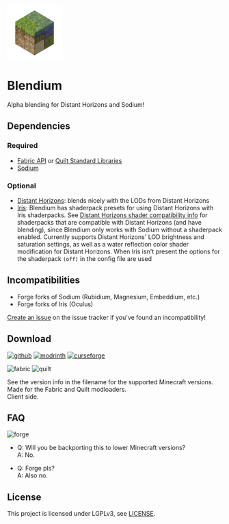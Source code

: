 ![Blendium icon](assets/icon/icon_128x128.png)

# Blendium

Alpha blending for Distant Horizons and Sodium!

## Dependencies

### Required

- [Fabric API](https://modrinth.com/mod/fabric-api) or [Quilt Standard Libraries](https://modrinth.com/mod/qsl)
- [Sodium](https://modrinth.com/mod/sodium)

### Optional

- [Distant Horizons](https://modrinth.com/mod/distanthorizons): blends nicely with the LODs from Distant Horizons
- [Iris](https://modrinth.com/mod/iris): Blendium has shaderpack presets for using Distant Horizons with Iris shaderpacks. See [Distant Horizons shader compatibility info](https://gist.github.com/Steveplays28/52db568f297ded527da56dbe6deeec0e) for shaderpacks that are compatible with Distant Horizons (and have blending), since Blendium only works with Sodium without a shaderpack enabled. Currently supports Distant Horizons' LOD brightness and saturation settings, as well as a water reflection color shader modification for Distant Horizons. When Iris isn't present the options for the shaderpack `(off)` in the config file are used

## Incompatibilities

- Forge forks of Sodium (Rubidium, Magnesium, Embeddium, etc.)
- Forge forks of Iris (Oculus)

[Create an issue](https://github.com/Steveplays28/blendium/issues/new) on the issue tracker if you've found an incompatibility!

## Download

[![github](https://cdn.jsdelivr.net/npm/@intergrav/devins-badges@2/assets/cozy/available/github_vector.svg)](https://github.com/Steveplays28/blendium)
[![modrinth](https://cdn.jsdelivr.net/npm/@intergrav/devins-badges@2/assets/cozy/available/modrinth_vector.svg)](https://modrinth.com/mod/blendium)
[![curseforge](https://cdn.jsdelivr.net/npm/@intergrav/devins-badges@2/assets/cozy/available/curseforge_vector.svg)](https://www.curseforge.com/minecraft/mc-mods/blendium)

![fabric](https://cdn.jsdelivr.net/npm/@intergrav/devins-badges@2/assets/compact/supported/fabric_vector.svg)
![quilt](https://cdn.jsdelivr.net/npm/@intergrav/devins-badges@2/assets/compact/supported/quilt_vector.svg)

See the version info in the filename for the supported Minecraft versions.  
Made for the Fabric and Quilt modloaders.  
Client side.

## FAQ

![forge](https://cdn.jsdelivr.net/npm/@intergrav/devins-badges@2/assets/cozy/unsupported/forge_vector.svg)

- Q: Will you be backporting this to lower Minecraft versions?  
  A: No.

- Q: Forge pls?  
  A: Also no.

## License

This project is licensed under LGPLv3, see [LICENSE](LICENSE).
